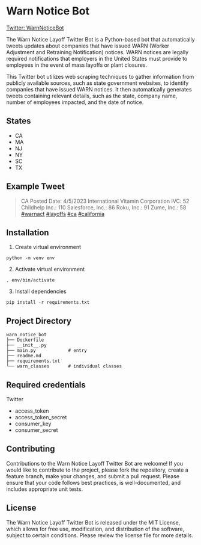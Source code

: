 # Warn Notice Bot

[Twitter: WarnNoticeBot](https://twitter.com/WarnNoticeBot/)

The Warn Notice Layoff Twitter Bot is a Python-based bot that automatically tweets updates about companies that have issued WARN (Worker Adjustment and Retraining Notification) notices. WARN notices are legally required notifications that employers in the United States must provide to employees in the event of mass layoffs or plant closures. 

This Twitter bot utilizes web scraping techniques to gather information from publicly available sources, such as state government websites, to identify companies that have issued WARN notices. It then automatically generates tweets containing relevant details, such as the state, company name, number of employees impacted, and the date of notice.

## States
- CA
- MA
- NJ
- NY
- SC
- TX 

## Example Tweet

> CA Posted Date: 4/5/2023 
> International Vitamin Corporation IVC: 52 
> Childhelp Inc.: 110 
> Salesforce, Inc.: 86 
> Roku, Inc.: 91 
> Zume, Inc.: 58
> [#warnact](https://twitter.com/hashtag/warnact?src=hashtag_click)  [#layoffs](https://twitter.com/hashtag/layoffs?src=hashtag_click)  [#ca](https://twitter.com/hashtag/ca?src=hashtag_click)  [#california](https://twitter.com/hashtag/california?src=hashtag_click)

## Installation
1. Create virtual environment
 ```console
python -m venv env 
 ```
2. Activate virtual environment
```console
. env/bin/activate 
 ```
 3. Install dependencies
```console
pip install -r requirements.txt 
 ```

## Project Directory
```console
warn_notice_bot
├── Dockerfile
├── __init__.py
├── main.py            # entry
├── readme.md
├── requirements.txt
└── warn_classes       # individual classes
```

## Required credentials
Twitter

 - access_token
 - access_token_secret
 - consumer_key
 - consumer_secret


## Contributing

Contributions to the Warn Notice Layoff Twitter Bot are welcome! If you would like to contribute to the project, please fork the repository, create a feature branch, make your changes, and submit a pull request. Please ensure that your code follows best practices, is well-documented, and includes appropriate unit tests.

## License

The Warn Notice Layoff Twitter Bot is released under the MIT License, which allows for free use, modification, and distribution of the software, subject to certain conditions. Please review the license file for more details.
